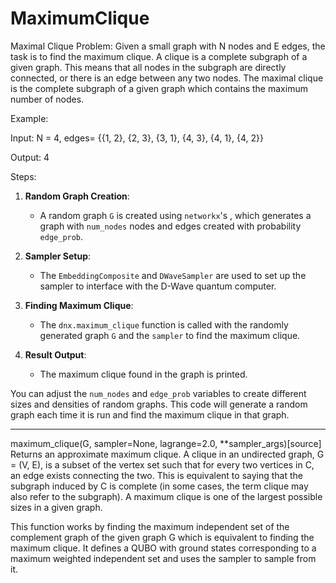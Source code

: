 # MaximumClique
 Maximal Clique Problem: Given a small graph with N nodes and E edges, the task is to find the maximum clique. A clique is a complete subgraph of a given graph. This means that all nodes in the subgraph are directly connected, or there is an edge between any two nodes. The maximal clique is the complete subgraph of a given graph which contains the maximum number of nodes.
 
Example:

Input: N = 4, edges= {{1, 2}, {2, 3}, {3, 1}, {4, 3}, {4, 1}, {4, 2}} 

Output: 4

Steps:
1. **Random Graph Creation**:
   - A random graph `G` is created using `networkx`'s , which generates a graph with `num_nodes` nodes and edges created with probability `edge_prob`.

2. **Sampler Setup**:
   - The `EmbeddingComposite` and `DWaveSampler` are used to set up the sampler to interface with the D-Wave quantum computer.

3. **Finding Maximum Clique**:
   - The `dnx.maximum_clique` function is called with the randomly generated graph `G` and the `sampler` to find the maximum clique.

4. **Result Output**:
   - The maximum clique found in the graph is printed.

You can adjust the `num_nodes` and `edge_prob` variables to create different sizes and densities of random graphs. This code will generate a random graph each time it is run and find the maximum clique in that graph.

----------------
maximum_clique(G, sampler=None, lagrange=2.0, **sampler_args)[source]
Returns an approximate maximum clique. A clique in an undirected graph, G = (V, E), is a subset of the vertex set such that for every two vertices in C, an edge exists connecting the two. This is equivalent to saying that the subgraph induced by C is complete (in some cases, the term clique may also refer to the subgraph). A maximum clique is one of the largest possible sizes in a given graph.

This function works by finding the maximum independent set of the complement graph of the given graph G which is equivalent to finding the maximum clique. It defines a QUBO with ground states corresponding to a maximum weighted independent set and uses the sampler to sample from it.

